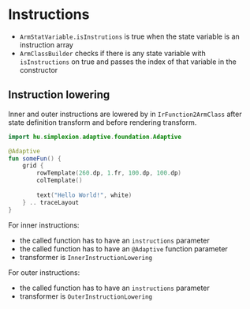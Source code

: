 # Instructions

- `ArmStatVariable.isInstrutions` is true when the state variable is an instruction array
- `ArmClassBuilder` checks if there is any state variable with `isInstructions` on true and passes the index of that variable in the constructor

## Instruction lowering

Inner and outer instructions are lowered by in `IrFunction2ArmClass` after state definition transform
and before rendering transform.

```kotlin
import hu.simplexion.adaptive.foundation.Adaptive

@Adaptive
fun someFun() {
    grid {
        rowTemplate(260.dp, 1.fr, 100.dp, 100.dp)
        colTemplate()
        
        text("Hello World!", white)
    } .. traceLayout
}
```

For inner instructions:

- the called function has to have an `instructions` parameter
- the called function has to have an `@Adaptive` function parameter
- transformer is `InnerInstructionLowering`

For outer instructions:

- the called function has to have an `instructions` parameter
- transformer is `OuterInstructionLowering`

